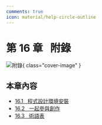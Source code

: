 ```yaml
---
comments: true
icon: material/help-circle-outline
---
```


# 第 16 章 &nbsp; 附錄

![附錄](../assets/covers/chapter_appendix.jpg){ class="cover-image" }

## 本章內容

- [16.1 &nbsp; 程式設計環境安裝](installation.md)
- [16.2 &nbsp; 一起參與創作](contribution.md)
- [16.3 &nbsp; 術語表](terminology.md)
